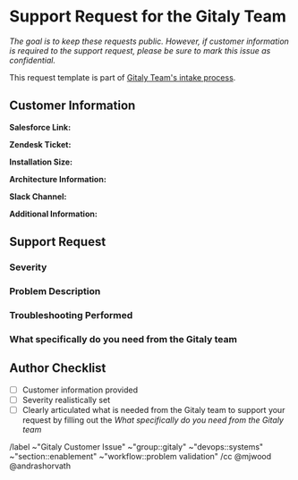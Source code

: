 # Support Request for the Gitaly Team

<!--

The goal of this template is to create a consistent experience for customer support requests from the Gitaly Team. Due to the size of the team and ambitious amount of work we try to complete, it helps us tremendously to have a common issue format for requests that can be prioritized appropriately. It also helps keep a record of issues experienced that can benefit other teams in the future.

As we collaborate on resolution of this issue, the Gitaly team will attempt to utilize this as a single source of truth.

-->

_The goal is to keep these requests public. However, if customer information is required to the support request, please be sure to mark this issue as confidential._

This request template is part of [Gitaly Team's intake process](https://about.gitlab.com/handbook/engineering/development/dev/gitaly/#how-to-contact-the-team).

## Customer Information

**Salesforce Link:**

**Zendesk Ticket:**

**Installation Size:**

**Architecture Information:**
<!-- Please include cloud hosting provider if available, links to architecture documents, etc... -->
**Slack Channel:**
<!-- Please include the general slack channel, the slack channel for the incident, etc... -->
**Additional Information:**
<!-- Links to executive summary, customer calls, etc... Anything that helps provide context for the team -->

## Support Request

### Severity

<!-- Please be as realistic as possible here. We are sensitive to the fact that customers are frustrated when things aren't working, but realistically we cannot treat everything as a Severity 1 emergency.

For a good rule of thumb, please refer to the bug prioritization framework located in the handbook here: https://about.gitlab.com/handbook/engineering/quality/issue-triage/#severity

For S1 or S2 issues, please follow https://about.gitlab.com/handbook/engineering/development/dev/gitaly/#urgent-issues-and-outages .
-->

### Problem Description

<!-- Please describe the problem in as much detail as possible. Feel free to include log outputs, screenshots, or anything else that could help the team understand what is happening. -->

### Troubleshooting Performed

<!-- Please include any initial troubleshooting performed by the customer support or professional services teams -->

### What specifically do you need from the Gitaly team

<!-- Please include specifics such as - architecture review, meeting attendance, product management involvement, etc... -->

## Author Checklist

- [ ] Customer information provided
- [ ] Severity realistically set
- [ ] Clearly articulated what is needed from the Gitaly team to support your request by filling out the _What specifically do you need from the Gitaly team_

/label ~"Gitaly Customer Issue" ~"group::gitaly" ~"devops::systems" ~"section::enablement" ~"workflow::problem validation"
/cc @mjwood @andrashorvath

